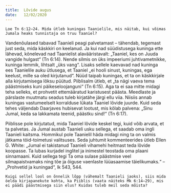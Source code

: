 ```yaml
---
title:  Lõvide augus
date:   12/02/2020
---
```



`Loe Tn 6:12–24. Mida ütleb kuningas Taanielile, mis näitab, kui võimas Jumala heaks tunnistaja on truu Taaniel?`

Vandenõulased tabavad Taanieli peagi palvetamast – tähendab, tegemast just seda, mida käskkiri on keelanud. Ja kui nad süüdistusega kuninga ette lähevad, kõnelevad nad Taanielist alavääristavalt: „Taaniel, kes on Juuda vangide hulgast“ (Tn 6:14). Nende silmis on üks impeeriumi juhtivametnikke, kuninga lemmik, lihtsalt „üks vang“. Lisaks sellele kaevavad nad kuninga ees Taanielile auku ütlusega, et Taaniel „ei hooli sinust, kuningas, ega keelust, mille sa oled kirjutanud“. Nüüd taipab kuningas, et ta on käskkirjale alla kirjutamisega lõksu püütud. Piiblisalm ütleb, et „ta nägi vaeva tema päästmiseks kuni päikeseloojanguni“ (Tn 6:15). Aga ta ei saa mitte midagi teha selleks, et prohvetit ettemääratud karistusest päästa. Meedlaste ja pärslaste muutmatu seadus tuleb kirjatähe järgi ellu viia. Niisiis annab kuningas vastumeelselt korralduse lükata Taaniel lõvide juurde. Kuid seda tehes väljendab Daarjaves hubisevat lootust, mis kõlab palvena: „Sinu Jumal, keda sa lakkamata teenid, päästku sind!“ (Tn 6:17).

Piiblisse pole kirjutatud, mida Taaniel lõvide keskel tegi, kuid võib arvata, et ta palvetas. Ja Jumal austab Taanieli usku sellega, et saadab oma ingli Taanieli kaitsma. Hommikul pole Taanielil häda midagi ning ta on valmis jätkama töid-toimetusi valitsuses. Seda juhtumit kommenteerides ütleb Ellen G. White: „Jumal ei takistanud Taanieli vihamehi heitmast teda lõvide koopasse. Ta lubas kurjadel inglitel ja inimestel teostada oma plaani sinnamaani. Kuid sellega tegi Ta oma sulase päästmise veel silmapaistvamaks ning tõe ja õiguse vaenlaste lüüasaamise täielikumaks.“ – „Prohvetid ja kuningad“, lk 543, 544.

`Kuigi sellel lool on õnnelik lõpp (vähemalt Taanieli jaoks), siis mida öelda kirjapanekute kohta, ka Piiblis (vaata näiteks Mk 6:14–29), mis ei päädi päästmisega siin elus? Kuidas tuleb meil seda mõista?`
